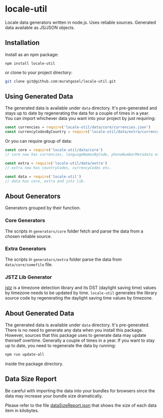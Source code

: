 # locale-util
Locale data generators written in node.js. Uses reliable sources. Generated data available as JS/JSON objects.

## Installation
Install as an npm package:
```
npm install locale-util
```
or clone to your project directory:
```sh
git clone git@github.com:muratgozel/locale-util.git
```

## Using Generated Data
The generated data is available under `data` directory. It's pre-generated and stays up to date by regenerating the data for a couple of times in a year. You can import whichever data you want into your project by just requiring:
```js
const currencies = require('locale-util/data/core/currencies.json')
const currencyCodesByCountry = require('locale-util/data/extra/currencyCodesByCountry.json')
```
Or you can require group of data:
```js
const core = require('locale-util/data/core')
// core now has currencies, languageNamesByCode, phoneNumberMetadata etc.

const extra = require('locale-util/data/extra')
// extra now has countryCodes, currencyCodes etc.

const data = require('locale-util')
// data has core, extra and jstz lib.
```

## About Generators
Generators grouped by their function.

### Core Generators
The scripts in `generators/core` folder fetch and parse the data from a chosen reliable source.

### Extra Generators
The scripts in `generators/extra` folder parse the data from `data/core/somefile` file.

### JSTZ Lib Generator
[jstz](https://github.com/pellepim/jstimezonedetect) is a timezone detection library and its DST (daylight saving time) values by timezone needs to be updated by time. `locale-util` generates the library source code by regenerating the daylight saving time values by timezone.

## About Generated Data
The generated data is available under `data` directory. It's pre-generated. There is no need to generate any data when you install this package. However, sources that this package uses to generate data may update theirself overtime. Generally a couple of times in a year. If you want to stay up to date, you need to regenerate the data by running:
```sh
npm run update-all
```
inside the package directory.

## Data Size Report
Be careful with importing the data into your bundles for browsers since the data may increase your bundle size dramatically.

Please refer to the file [dataSizeReport.json](https://github.com/muratgozel/locale-util/blob/master/dataSizeReport.json) that shows the size of each data item in kilobytes.
